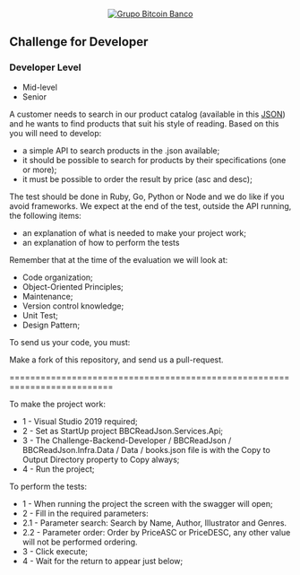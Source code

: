 <p align="center">
  <a href="https://www.btc-banco.com">
      <img src="https://s3.amazonaws.com/assinaturas-de-emails/btc.png" alt="Grupo Bitcoin Banco"/>
  </a>
</p>

## Challenge for Developer

### Developer Level
- Mid-level
- Senior

A customer needs to search in our product catalog (available in this <a href="https://github.com/Bitcoin-Banco-Cryptocurrency/challenge/blob/master/books.json">JSON</a>) and he wants to find products that suit his style of reading.
Based on this you will need to develop:

- a simple API to search products in the .json available;
- it should be possible to search for products by their specifications (one or more);
- it must be possible to order the result by price (asc and desc);

The test should be done in Ruby, Go, Python or Node and we do like if you avoid frameworks. We expect at the end of the test, outside the API running, the following items:

- an explanation of what is needed to make your project work;
- an explanation of how to perform the tests

Remember that at the time of the evaluation we will look at:

- Code organization;
- Object-Oriented Principles;
- Maintenance;
- Version control knowledge;
- Unit Test;
- Design Pattern;

To send us your code, you must:

Make a fork of this repository, and send us a pull-request.

==========================================================================

To make the project work:

- 1 - Visual Studio 2019 required;
- 2 - Set as StartUp project BBCReadJson.Services.Api;
- 3 - The Challenge-Backend-Developer / BBCReadJson / BBCReadJson.Infra.Data / Data / books.json file is with the Copy to Output Directory property to Copy always;
- 4 - Run the project;

To perform the tests:

- 1 - When running the project the screen with the swagger will open;
- 2 - Fill in the required parameters:
-   2.1 - Parameter search: Search by Name, Author, Illustrator and Genres.
-   2.2 - Parameter order: Order by PriceASC or PriceDESC, any other value will not be performed ordering.
- 3 - Click execute;
- 4 - Wait for the return to appear just below;
